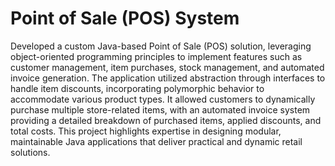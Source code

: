 # Point of Sale (POS) System
Developed a custom Java-based Point of Sale (POS) solution, leveraging object-oriented programming principles to implement features such as customer management, item purchases, stock management, and automated invoice generation. The application utilized abstraction through interfaces to handle item discounts, incorporating polymorphic behavior to accommodate various product types. It allowed customers to dynamically purchase multiple store-related items, with an automated invoice system providing a detailed breakdown of purchased items, applied discounts, and total costs. This project highlights expertise in designing modular, maintainable Java applications that deliver practical and dynamic retail solutions.
